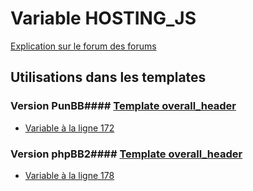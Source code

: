 # Variable HOSTING_JS
[Explication sur le forum des forums](http://forum.forumactif.com/t294113-listing-des-variables#HOSTING_JS)
## Utilisations dans les templates
### Version PunBB#### [Template overall_header](punbb/overall_header.md)
* [Variable à la ligne 172](../punbb/overall_header.tpl#L172)
### Version phpBB2#### [Template overall_header](subsilver/overall_header.md)
* [Variable à la ligne 178](../subsilver/overall_header.tpl#L178)